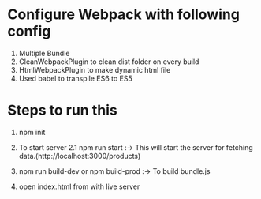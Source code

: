 # Configure Webpack with following config

1. Multiple Bundle
2. CleanWebpackPlugin to clean dist folder on every build
3. HtmlWebpackPlugin to make dynamic html file
4. Used babel to transpile ES6 to ES5


# Steps to run this

1. npm init
2. To start server 
    2.1 npm run start :-> This will start the server for fetching data.(http://localhost:3000/products)

3. npm run build-dev or npm build-prod :-> To build bundle.js
4. open index.html from with live server